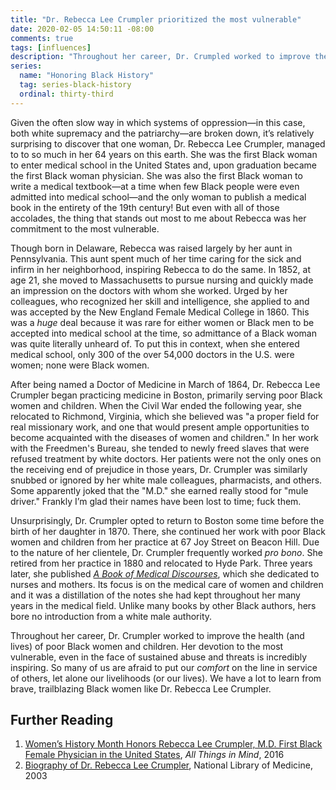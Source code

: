 ```yaml
---
title: "Dr. Rebecca Lee Crumpler prioritized the most vulnerable"
date: 2020-02-05 14:50:11 -08:00
comments: true
tags: [influences]
description: "Throughout her career, Dr. Crumpled worked to improve the health (and lives) of poor Black women and children."
series:
  name: "Honoring Black History"
  tag: series-black-history
  ordinal: thirty-third
---
```


Given the often slow way in which systems of oppression—in this case, both white supremacy and the patriarchy—are broken down, it’s relatively surprising to discover that one woman, Dr. Rebecca Lee Crumpler, managed to to so much in her 64 years on this earth. She was the first Black woman to enter medical school in the United States and, upon graduation became the first Black woman physician. She was also the first Black woman to write a medical textbook—at a time when few Black people were even admitted into medical school—and the only woman to publish a medical book in the entirety of the 19th century! But even with all of those accolades, the thing that stands out most to me about Rebecca was her commitment to the most vulnerable.

<!-- more -->

Though born in Delaware, Rebecca was raised largely by her aunt in Pennsylvania. This aunt spent much of her time caring for the sick and infirm in her neighborhood, inspiring Rebecca to do the same. In 1852, at age 21, she moved to Massachusetts to pursue nursing and quickly made an impression on the doctors with whom she worked. Urged by her colleagues, who recognized her skill and intelligence, she applied to and was accepted by the New England Female Medical College in 1860. This was a *huge* deal because it was rare for either women or Black men to be accepted into medical school at the time, so admittance of a Black woman was quite literally unheard of. To put this in context, when she entered medical school, only 300 of the over 54,000 doctors in the U.S. were women; none were Black women.

After being named a Doctor of Medicine in March of 1864, Dr. Rebecca Lee Crumpler began practicing medicine in Boston, primarily serving poor Black women and children. When the Civil War ended the following year, she relocated to Richmond, Virginia, which she believed was "a proper field for real missionary work, and one that would present ample opportunities to become acquainted with the diseases of women and children." In her work with the Freedmen's Bureau, she tended to newly freed slaves that were refused treatment by white doctors. Her patients were not the only ones on the receiving end of prejudice in those years, Dr. Crumpler was similarly snubbed or ignored by her white male colleagues, pharmacists, and others. Some apparently joked that the "M.D." she earned really stood for "mule driver." Frankly I’m glad their names have been lost to time; fuck them.

Unsurprisingly, Dr. Crumpler opted to return to Boston some time before the birth of her daughter in 1870. There, she continued her work with poor Black women and children from her practice at 67 Joy Street on Beacon Hill. Due to the nature of her clientele, Dr. Crumpler frequently worked <i>pro bono</i>. She retired from her practice in 1880 and relocated to Hyde Park. Three years later, she published [<cite>A Book of Medical Discourses</cite>](https://archive.org/details/67521160R.nlm.nih.gov), which she dedicated to nurses and mothers. Its focus is on the medical care of women and children and it was a distillation of the notes she had kept throughout her many years in the medical field. Unlike many books by other Black authors, hers bore no introduction from a white male authority.

Throughout her career, Dr. Crumpler worked to improve the health (and lives) of poor Black women and children. Her devotion to the most vulnerable, even in the face of sustained abuse and threats is incredibly inspiring. So many of us are afraid to put our *comfort* on the line in service of others, let alone our livelihoods (or our lives). We have a lot to learn from brave, trailblazing Black women like Dr. Rebecca Lee Crumpler.

## Further Reading

1. [Women’s History Month Honors Rebecca Lee Crumpler, M.D. First Black Female Physician in the United States](https://blogs.psychcentral.com/all-things/2016/03/womens-history-month-honors-rebecca-lee-crumpler-m-d-first-black-female-physician-in-the-united-states/), <cite>All Things in Mind</cite>, 2016
2. [Biography of Dr. Rebecca Lee Crumpler](https://cfmedicine.nlm.nih.gov/physicians/biography_73.html), National Library of Medicine, 2003
